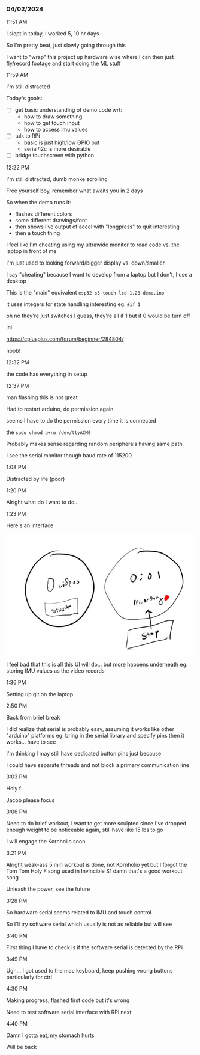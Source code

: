 ### 04/02/2024

11:51 AM

I slept in today, I worked 5, 10 hr days

So I'm pretty beat, just slowly going through this

I want to "wrap" this project up hardware wise where I can then just fly/record footage and start doing the ML stuff

11:59 AM

I'm still distracted

Today's goals:

- [ ] get basic understanding of demo code wrt:
  - how to draw something
  - how to get touch input
  - how to access imu values
- [ ] talk to RPi
  - basic is just high/low GPIO out
  - serial/i2c is more desirable
- [ ] bridge touchscreen with python

12:22 PM

I'm still distracted, dumb monke scrolling

Free yourself boy, remember what awaits you in 2 days

So when the demo runs it:

- flashes different colors
- some different drawings/font
- then shows live output of accel with "longpress" to quit interesting
- then a touch thing

I feel like I'm cheating using my ultrawide monitor to read code vs. the laptop in front of me

I'm just used to looking forward/bigger display vs. down/smaller

I say "cheating" because I want to develop from a laptop but I don't, I use a desktop

This is the "main" equivalent `esp32-s3-touch-lcd-1.28-demo.ino`

it uses integers for state handling interesting eg. `#if 1`

oh no they're just switches I guess, they're all if 1 but if 0 would be turn off

lol

https://cplusplus.com/forum/beginner/284804/

noob!

12:32 PM

the code has everything in setup

12:37 PM

man flashing this is not great

Had to restart arduino, do permission again

seems I have to do the permission every time it is connected

the `sudo chmod a+rw /dev/ttyACM0`

Probably makes sense regarding random peripherals having same path

I see the serial monitor though baud rate of 115200

1:08 PM

Distracted by life (poor)

1:20 PM

Alright what do I want to do...

1:23 PM

Here's an interface

<img src="basic-video-recording-ui.JPG"/>

I feel bad that this is all this UI will do... but more happens underneath eg. storing IMU values as the video records

1:36 PM

Setting up git on the laptop

2:50 PM

Back from brief break

I did realize that serial is probably easy, assuming it works like other "arduino" platforms eg. bring in the serial library and specify pins then it works... have to see

I'm thinking I may still have dedicated button pins just because

I could have separate threads and not block a primary communication line

3:03 PM

Holy f

Jacob please focus

3:06 PM

Need to do brief workout, I want to get more sculpted since I've dropped enough weight to be noticeable again, still have like 15 lbs to go

I will engage the Kornholio soon

3:21 PM

Alright weak-ass 5 min workout is done, not Kornholio yet but I forgot the Tom Tom Holy F song used in Invincible S1 damn that's a good workout song

Unleash the power, see the future

3:28 PM

So hardware serial seems related to IMU and touch control

So I'll try software serial which usually is not as reliable but will see

3:40 PM

First thing I have to check is if the software serial is detected by the RPi

3:49 PM

Ugh... I got used to the mac keyboard, keep pushing wrong buttons particularly for ctrl

4:30 PM

Making progress, flashed first code but it's wrong

Need to test software serial interface with RPi next

4:40 PM

Damn I gotta eat, my stomach hurts

Will be back
